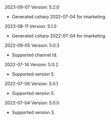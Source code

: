 2023-09-07 Version: 5.2.0
- Generated csharp 2022-07-04 for imarketing.

2023-08-11 Version: 5.1.0
- Generated csharp 2022-07-04 for imarketing.

2022-09-05 Version: 5.0.3
- Supported channel Id.


2022-07-14 Version: 5.0.2
- Supported version 5.

2022-07-06 Version: 5.0.1
- Supported version 5.

2022-07-04 Version: 5.0.0
- Supported version 3.

